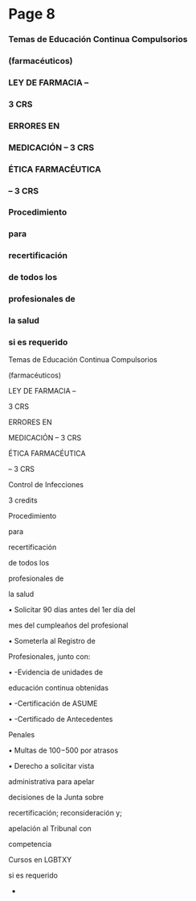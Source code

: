 # Page 8

### Temas de Educación Continua Compulsorios

### (farmacéuticos)

### LEY DE FARMACIA –

### 3 CRS

### ERRORES EN

### MEDICACIÓN – 3 CRS

### ÉTICA FARMACÉUTICA

### – 3 CRS

### Procedimiento

### para

### recertificación

### de todos los

### profesionales de

### la salud

### si es requerido

Temas de Educación Continua Compulsorios

(farmacéuticos)

LEY DE FARMACIA –

3 CRS

ERRORES EN

MEDICACIÓN – 3 CRS

ÉTICA FARMACÉUTICA

– 3 CRS

Control de Infecciones

3 credits

Procedimiento

para

recertificación

de todos los

profesionales de

la salud

• Solicitar 90 días antes del 1er día del

mes del cumpleaños del profesional

• Someterla al Registro de

Profesionales, junto con:

• -Evidencia de unidades de

educación continua obtenidas

• -Certificación de ASUME

• -Certificado de Antecedentes

Penales

• Multas de $100-$500 por atrasos

• Derecho a solicitar vista

administrativa para apelar

decisiones de la Junta sobre

recertificación; reconsideración y;

apelación al Tribunal con

competencia

Cursos en LGBTXY

si es requerido

-

